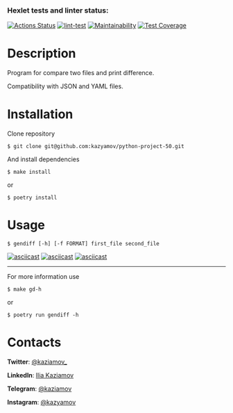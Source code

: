 ### Hexlet tests and linter status:
[![Actions Status](https://github.com/kazyamov/python-project-50/workflows/hexlet-check/badge.svg)](https://github.com/kazyamov/python-project-50/actions)
[![lint-test](https://github.com/kazyamov/python-project-50/actions/workflows/main.yml/badge.svg)](https://github.com/kazyamov/python-project-50/actions/workflows/main.yml)
[![Maintainability](https://api.codeclimate.com/v1/badges/a63b06c7c934f53534d2/maintainability)](https://codeclimate.com/github/kazyamov/python-project-50/maintainability)
[![Test Coverage](https://api.codeclimate.com/v1/badges/a63b06c7c934f53534d2/test_coverage)](https://codeclimate.com/github/kazyamov/python-project-50/test_coverage)

# Description

Program for compare two files and print difference.

Compatibility with JSON and YAML files.

# Installation
Clone repository
```
$ git clone git@github.com:kazyamov/python-project-50.git
```
And install dependencies
```
$ make install
```

or

```
$ poetry install
```

# Usage

```
$ gendiff [-h] [-f FORMAT] first_file second_file
```


[![asciicast](https://asciinema.org/a/sfpmH9kdXtMml01WkNymhUOJW.svg)](https://asciinema.org/a/sfpmH9kdXtMml01WkNymhUOJW)
[![asciicast](https://asciinema.org/a/gaDJ1RDnuJ4kt5RA78Y6Nq4XU.svg)](https://asciinema.org/a/gaDJ1RDnuJ4kt5RA78Y6Nq4XU)
[![asciicast](https://asciinema.org/a/nNvJTIDBlkPOfHUbHfmlfR7Nl.svg)](https://asciinema.org/a/nNvJTIDBlkPOfHUbHfmlfR7Nl)

***
For more information use
```
$ make gd-h
```
or
```
$ poetry run gendiff -h
```

# Contacts

**Twitter**: [@kaziamov_](https://twitter.com/kaziamov_)

**LinkedIn**: [Ilia Kaziamov](https://www.linkedin.com/in/kaziamov/)

**Telegram**: [@kaziamov](https://t.me/kaziamov)

**Instagram**: [@kazyamov](https://instagram.com/kazyamov)
